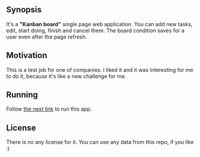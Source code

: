 ## Synopsis

It's a **"Kanban board"** single page web application. You can add new tasks, edit, start doing, finish and cancel them. The board condition saves for a user even after the page refresh.

## Motivation

This is a test job for one of companies. I liked it and it was interesting for me to do it, because it's like a new challenge for me.

## Running

Follow [the next link](http://NRJman.github.io) to run this app.

## License

There is no any license for it. You can use any data from this repo, if you like :)
